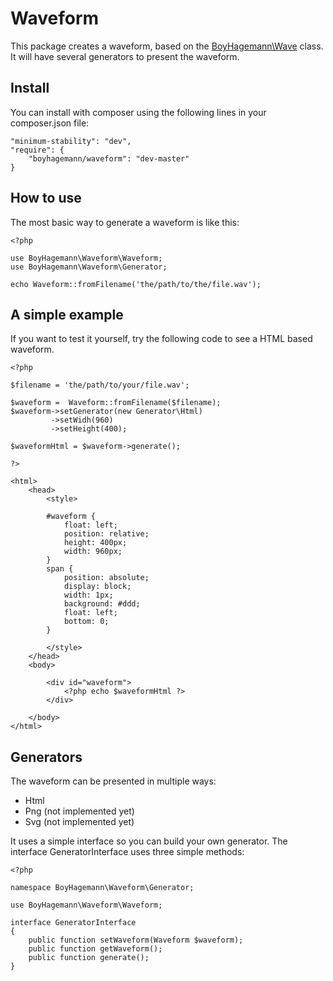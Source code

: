 Waveform
========

This package creates a waveform, based on the [BoyHagemann\Wave](http://github.com/boyhagemann/Wave) class. It will have several generators to present the waveform.

## Install

You can install with composer using the following lines in your composer.json file:
```
"minimum-stability": "dev",
"require": {
    "boyhagemann/waveform": "dev-master"
}
```

## How to use

The most basic way to generate a waveform is like this:
```
<?php

use BoyHagemann\Waveform\Waveform;
use BoyHagemann\Waveform\Generator;

echo Waveform::fromFilename('the/path/to/the/file.wav');
```

## A simple example

If you want to test it yourself, try the following code to see a HTML based waveform.

```
<?php

$filename = 'the/path/to/your/file.wav';

$waveform =  Waveform::fromFilename($filename);
$waveform->setGenerator(new Generator\Html)
         ->setWidh(960)
         ->setHeight(400);

$waveformHtml = $waveform->generate();

?>

<html>
    <head>        
        <style>

        #waveform {
            float: left;            
            position: relative;
            height: 400px;
            width: 960px;
        }
        span {
            position: absolute;
            display: block;
            width: 1px;
            background: #ddd;
            float: left;
            bottom: 0;
        }

        </style>
    </head>
    <body>        
        
        <div id="waveform">
            <?php echo $waveformHtml ?>
        </div>
        
    </body>
</html>

```

## Generators

The waveform can be presented in multiple ways:
- Html
- Png (not implemented yet)
- Svg (not implemented yet)


It uses a simple interface so you can build your own generator. 
The interface GeneratorInterface uses three simple methods:
```
<?php

namespace BoyHagemann\Waveform\Generator;

use BoyHagemann\Waveform\Waveform;

interface GeneratorInterface
{
    public function setWaveform(Waveform $waveform);
    public function getWaveform();
    public function generate();
}
```
